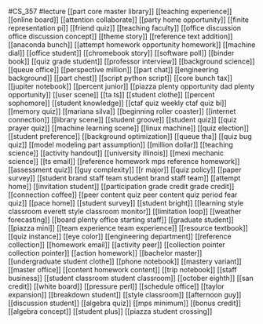 #CS_357
#lecture
[[part core master library]]
[[teaching experience]]
[[online board]]
[[attention collaborate]]
[[party home opportunity]]
[[finite representation pi]]
[[friend quiz]]
[[teaching faculty]]
[[office discussion office discussion concept]]
[[theme story]]
[[reference text addition]]
[[anaconda bunch]]
[[attempt homework opportunity homework]]
[[machine dial]]
[[office student]]
[[chromebook story]]
[[software poll]]
[[binder book]]
[[quiz grade student]]
[[professor interview]]
[[background science]]
[[queue office]]
[[perspective million]]
[[part chat]]
[[engineering background]]
[[part chest]]
[[script python script]]
[[core bunch tax]]
[[jupiter notebook]]
[[percent junior]]
[[piazza plenty opportunity dad plenty opportunity]]
[[user scene]]
[[ta ts]]
[[student clothe]]
[[percent sophomore]]
[[student knowledge]]
[[ctaf quiz weekly ctaf quiz bi]]
[[memory quiz]]
[[mariana silva]]
[[beginning roller coaster]]
[[internet connection]]
[[library scene]]
[[student groove]]
[[student quiz]]
[[quiz prayer quiz]]
[[machine learning scene]]
[[linux machine]]
[[quiz election]]
[[student preference]]
[[background optimization]]
[[queue tha]]
[[quiz bug quiz]]
[[model modeling part assumption]]
[[million dollar]]
[[teaching science]]
[[activity handout]]
[[university illinois]]
[[mexi mechanic science]]
[[ts email]]
[[reference homework mps reference homework]]
[[assessment quiz]]
[[guy complexity]]
[[r major]]
[[quiz policy]]
[[paper survey]]
[[student brand staff team student brand staff team]]
[[attempt home]]
[[invitation student]]
[[participation grade credit grade credit]]
[[connection coffee]]
[[peer content quiz peer content quiz period fear quiz]]
[[pace home]]
[[student survey]]
[[student bright]]
[[learning style classroom everett style classroom monitor]]
[[limitation loop]]
[[weather forecasting]]
[[board plenty office starting staff]]
[[graduate student]]
[[piazza mini]]
[[team experience team experience]]
[[resource textbook]]
[[quiz instance]]
[[eye color]]
[[engineering department]]
[[reference collection]]
[[homework email]]
[[activity peer]]
[[collection pointer collection pointer]]
[[action homework]]
[[bachelor master]]
[[undergraduate student clothe]]
[[phone notebook]]
[[mastery variant]]
[[master office]]
[[content homework content]]
[[trip notebook]]
[[staff business]]
[[student classroom student classroom]]
[[october eighth]]
[[san credit]]
[[white board]]
[[pressure perl]]
[[schedule office]]
[[taylor expansion]]
[[breakdown student]]
[[style classroom]]
[[afternoon guy]]
[[discussion student]]
[[algebra quiz]]
[[mps minimum]]
[[bonus credit]]
[[algebra concept]]
[[student plus]]
[[piazza student crossing]]
